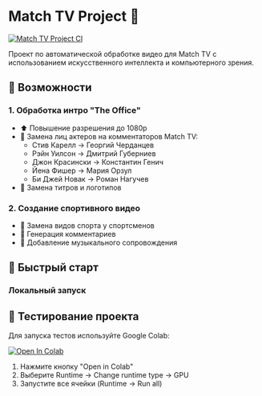 # Match TV Project 🎥

[![Match TV Project CI](https://github.com/GermannM3/match-tv-project/actions/workflows/test.yml/badge.svg)](https://github.com/GermannM3/match-tv-project/actions/workflows/test.yml)

Проект по автоматической обработке видео для Match TV с использованием искусственного интеллекта и компьютерного зрения.

## 🎯 Возможности

### 1. Обработка интро "The Office"
- ⬆️ Повышение разрешения до 1080p
- 👥 Замена лиц актеров на комментаторов Match TV:
  - Стив Карелл → Георгий Черданцев
  - Рэйн Уилсон → Дмитрий Губерниев
  - Джон Красински → Константин Генич
  - Йена Фишер → Мария Орзул
  - Би Джей Новак → Роман Нагучев
- 🎨 Замена титров и логотипов

### 2. Создание спортивного видео
- 🏃 Замена видов спорта у спортсменов
- 🎤 Генерация комментариев
- 🎵 Добавление музыкального сопровождения

## 🚀 Быстрый старт

### Локальный запуск



## 🚀 Тестирование проекта

Для запуска тестов используйте Google Colab:

[![Open In Colab](https://colab.research.google.com/assets/colab-badge.svg)](https://colab.research.google.com/github/GermannM3/match-tv-project/blob/main/match_tv_project.ipynb)

1. Нажмите кнопку "Open in Colab"
2. Выберите Runtime -> Change runtime type -> GPU
3. Запустите все ячейки (Runtime -> Run all)
